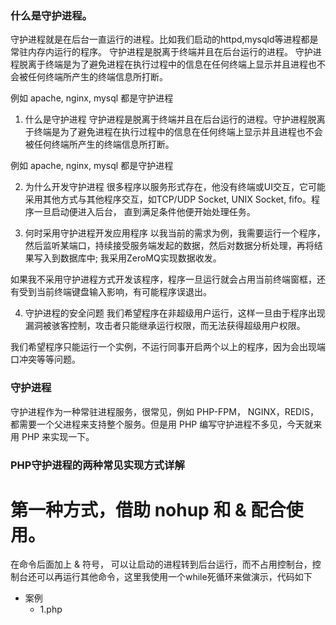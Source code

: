 ### 什么是守护进程。

守护进程就是在后台一直运行的进程。比如我们启动的httpd,mysqld等进程都是常驻内存内运行的程序。
守护进程是脱离于终端并且在后台运行的进程。
守护进程脱离于终端是为了避免进程在执行过程中的信息在任何终端上显示并且进程也不会被任何终端所产生的终端信息所打断。

例如 apache, nginx, mysql 都是守护进程


1. 什么是守护进程
守护进程是脱离于终端并且在后台运行的进程。守护进程脱离于终端是为了避免进程在执行过程中的信息在任何终端上显示并且进程也不会被任何终端所产生的终端信息所打断。

例如 apache, nginx, mysql 都是守护进程

2. 为什么开发守护进程
很多程序以服务形式存在，他没有终端或UI交互，它可能采用其他方式与其他程序交互，如TCP/UDP Socket, UNIX Socket, fifo。程序一旦启动便进入后台，
直到满足条件他便开始处理任务。

3. 何时采用守护进程开发应用程序
以我当前的需求为例，我需要运行一个程序，然后监听某端口，持续接受服务端发起的数据，然后对数据分析处理，再将结果写入到数据库中; 我采用ZeroMQ实现数据收发。

如果我不采用守护进程方式开发该程序，程序一旦运行就会占用当前终端窗框，还有受到当前终端键盘输入影响，有可能程序误退出。

4. 守护进程的安全问题
我们希望程序在非超级用户运行，这样一旦由于程序出现漏洞被骇客控制，攻击者只能继承运行权限，而无法获得超级用户权限。

我们希望程序只能运行一个实例，不运行同事开启两个以上的程序，因为会出现端口冲突等等问题。


### 守护进程

守护进程作为一种常驻进程服务，很常见，例如 PHP-FPM， NGINX，REDIS，都需要一个父进程来支持整个服务。但是用 PHP 编写守护进程不多见，今天就来用 PHP 来实现一下。


### PHP守护进程的两种常见实现方式详解

# 第一种方式，借助 nohup 和 &  配合使用。

在命令后面加上 & 符号， 可以让启动的进程转到后台运行，而不占用控制台，控制台还可以再运行其他命令，这里我使用一个while死循环来做演示，代码如下
+ 案例
  * 1.php

